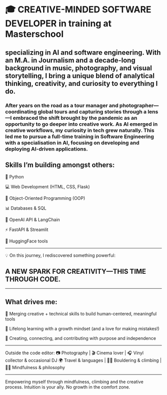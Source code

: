 # 🎓 CREATIVE-MINDED SOFTWARE DEVELOPER in training at Masterschool
## specializing in AI and software engineering. With an M.A. in Journalism and a decade-long background in music, photography, and visual storytelling, I bring a unique blend of analytical thinking, creativity, and curiosity to everything I do.

### After years on the road as a tour manager and photographer—coordinating global tours and capturing stories through a lens—I embraced the shift brought by the pandemic as an opportunity to go deeper into creative work. As AI emerged in creative workflows, my curiosity in tech grew naturally. This led me to pursue a full-time training in Software Engineering with a specialisation in AI, focusing on developing and deploying AI-driven applications.

## Skills I’m building amongst others:

🐍 Python

💻 Web Development (HTML, CSS, Flask)

🧱 Object-Oriented Programming (OOP)

📊 Databases & SQL

🤖 OpenAI API & LangChain

⚡ FastAPI & Streamlit

🤖 HuggingFace tools

------------------------------------------------------

💡 On this journey, I rediscovered something powerful:

## A NEW SPARK FOR CREATIVITY—THIS TIME THROUGH CODE.

------------------------------------------------------

## What drives me:

🎯 Merging creative + technical skills to build human-centered, meaningful tools

🎯 Lifelong learning with a growth mindset (and a love for making mistakes!)

🎯 Creating, connecting, and contributing with purpose and independence

------------------------------------------------------

Outside the code editor:
📷 Photography | 🎬 Cinema lover | 🎧 Vinyl collector & occasional DJ
🌍 Travel & languages | 🧗‍♂️ Bouldering & climbing | 🧘‍♂️ Mindfulness & philosophy

------------------------------------------------------

Empowering myself through mindfulness, climbing and the creative process.
Intuition is your ally. No growth in the comfort zone.
